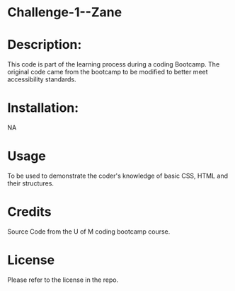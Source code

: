 # Challenge-1--Zane
# Description:
This code is part of the learning process during a coding Bootcamp. The original code came from the bootcamp to be modified to better meet accessibility standards.
# Installation:
NA
# Usage
To be used to demonstrate the coder's knowledge of basic CSS, HTML and their structures.
# Credits
Source Code from the U of M coding bootcamp course.
# License
Please refer to the license in the repo.
